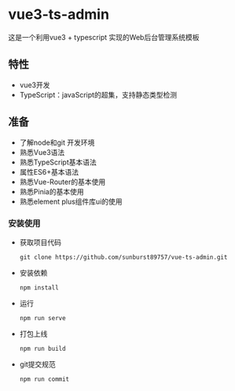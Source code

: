 # vue3-ts-admin
这是一个利用vue3 + typescript 实现的Web后台管理系统模板
## 特性
  - vue3开发
  - TypeScript：javaScript的超集，支持静态类型检测

## 准备
  - 了解node和git 开发环境
  - 熟悉Vue3语法
  - 熟悉TypeScript基本语法
  - 属性ES6+基本语法
  - 熟悉Vue-Router的基本使用
  - 熟悉Pinia的基本使用
  - 熟悉element plus组件库ui的使用

### 安装使用
  - 获取项目代码
    ```
    git clone https://github.com/sunburst89757/vue-ts-admin.git
    ```
  - 安装依赖
    ```
    npm install
    ```
  - 运行
    ```
    npm run serve
    ```
  - 打包上线
    ```
    npm run build
    ```
  - git提交规范
    ```
    npm run commit
    ```
